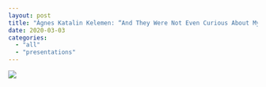 ```yaml
---
layout: post
title: "Ágnes Katalin Kelemen: “And They Were Not Even Curious About My Religion.” The First Czechoslovak Republic and Incoming Foreign Jewish Students"
date: 2020-03-03
categories: 
  - "all"
  - "presentations"
---
```


![](../../../../assets/images/agnes_kelemen-page-001-1024x724.jpg)
